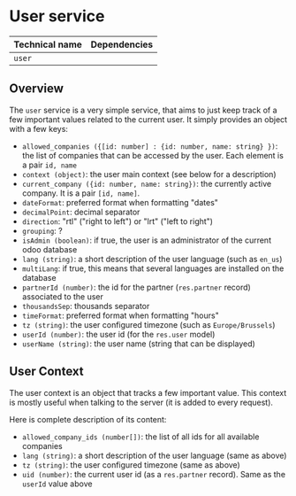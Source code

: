 # User service

| Technical name | Dependencies |
| -------------- | ------------ |
| `user`         |              |

## Overview

The `user` service is a very simple service, that aims to just keep track of a
few important values related to the current user. It simply provides an object
with a few keys:

-   `allowed_companies ({[id: number] : {id: number, name: string} })`: the list of companies that can be
    accessed by the user. Each element is a pair `id, name`
-   `context (object)`: the user main context (see below for a description)
-   `current_company ({id: number, name: string})`: the currently active company. It is a
    pair `[id, name]`.
-   `dateFormat`: preferred format when formatting "dates"
-   `decimalPoint`: decimal separator
-   `direction`: "rtl" ("right to left") or "lrt" ("left to right")
-   `grouping`: ?
-   `isAdmin (boolean)`: if true, the user is an administrator of the current
    odoo database
-   `lang (string)`: a short description of the user language (such as `en_us`)
-   `multiLang`: if true, this means that several languages are installed on the database
-   `partnerId (number)`: the id for the partner (`res.partner` record) associated to the user
-   `thousandsSep`: thousands separator
-   `timeFormat`: preferred format when formatting "hours"
-   `tz (string)`: the user configured timezone (such as `Europe/Brussels`)
-   `userId (number)`: the user id (for the `res.user` model)
-   `userName (string)`: the user name (string that can be displayed)

## User Context

The user context is an object that tracks a few important value. This context is
mostly useful when talking to the server (it is added to every request).

Here is complete description of its content:

-   `allowed_company_ids (number[])`: the list of all ids for all available
    companies
-   `lang (string)`: a short description of the user language (same as above)
-   `tz (string)`: the user configured timezone (same as above)
-   `uid (number)`: the current user id (as a `res.partner` record). Same as the
    `userId` value above
